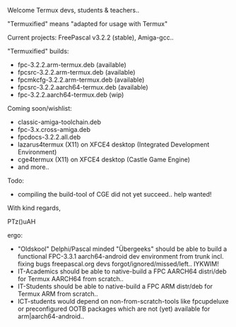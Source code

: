 Welcome Termux devs, students & teachers..

"Termuxified" means "adapted for usage with Termux"

Current projects: FreePascal v3.2.2 (stable), Amiga-gcc..

"Termuxified" builds:
- fpc-3.2.2.arm-termux.deb (available)
- fpcsrc-3.2.2.arm-termux.deb (available)
- fpcmkcfg-3.2.2.arm-termux.deb (available)
- fpcsrc-3.2.2.aarch64-termux.deb (available)
- fpc-3.2.2.aarch64-termux.deb (wip)

Coming soon/wishlist:
- classic-amiga-toolchain.deb
- fpc-3.x.cross-amiga.deb
- fpcdocs-3.2.2.all.deb
- lazarus4termux (X11) on XFCE4 desktop (Integrated Development Environment)
- cge4termux (X11) on XFCE4 desktop (Castle Game Engine)
- and more..

Todo:
- compiling the build-tool of CGE did not yet succeed.. help wanted! 

With kind regards,

PTz()uAH

ergo:
- "Oldskool" Delphi/Pascal minded "Übergeeks" should be able to build a functional FPC-3.3.1 aarch64-android dev environment from trunk incl. fixing bugs freepascal.org devs forgot/ignored/missed/left.. IYKWIM!
- IT-Academics should be able to native-build a FPC AARCH64 distri/deb for Termux AARCH64 from scratch..
- IT-Students should be able to native-build a FPC ARM distr/deb for Termux ARM from scratch..
- ICT-students would depend on non-from-scratch-tools like fpcupdeluxe or preconfigured OOTB packages which are not (yet) available for arm|aarch64-android..
